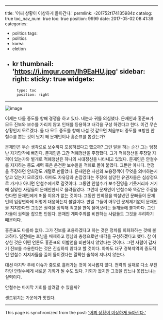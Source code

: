 
---
title: '어찌 상황이 이상하게 돌아간다.'
permlink: -201752t174135984z
catalog: true
toc_nav_num: true
toc: true
position: 9999
date: 2017-05-02 08:41:39
categories:
- politics
tags:
- politics
- korea
- eletion
- kr
thumbnail: 'https://i.imgur.com/Ih9EaHU.jpg'
sidebar:
    right:
        sticky: true
widgets:
    -
        type: toc
        position: right
---


![image](https://i.imgur.com/Ih9EaHU.jpg)

이제는 다들 중도를 향해 경쟁을 하고 있다.  내눈과 귀를 의심했다. 문재인과 홍준표가 모두 진보와 보수를 가리지 않고 인재를 등용하고 내각을 구성 하겠다고 한다. 이건 무슨 상황인지 모르겠다. 둘 다 모두 중도를 향해 나설 것 같으면 처음부터 중도를 표방한 안철수를 뽑는 것이 낫지 왜 문재인이나 홍준표를 뽑겠는가?

문재인은 무슨 생각으로 보수까지 포용하겠다고 했으까? 그런 말을 하는 순간 그는 엄청난 자가당착에 빠진다. 문재인은 그간 적폐청산을 주장했다. 그가 적폐청산을 주장할 자격이 있는가와 별개로 적폐청산은 하나의 시대정신을 나타내고 있었다. 문재인은 안철수를 지지하는 중도 세력 혹은 온건한 보수들을 적폐로 몰아 붙였다. 
그뿐만 아니다. 연정을 주장하던 안희정도 개털로 만들었다. 문재인은 자신의 포용정책이 무엇을 의미하는지 알고 있는지 모르겠다. 아마도 자유당과 손잡겠다는 주장에 실망한 유권자들은 심상정으로 가거나 아니면 안철수에게로 갈것이다. 그동안 안철수가 보수진영을 기웃거리자 거기에 실망한 사람들이 문재인한테로 몰려들었다. 그런데 문재인이 안철수와 똑같은 주장을 한다면 문재인에게 머물 이유가 없는 것이다. 그동안 안희정을 박살냈던 문빠들이 문재인의 입장변화에 어떻게 대응하는지 볼일이다. 만일 그들이 아무런 문제제기없이 문재인을 지지한다면 그것은 권력을 장악해 떡고물 한쪽 물어보려는 들개들에 불과하다. 그런 자들이 권력을 잡으면 안된다. 문재인 계파주의를 비판하는 사람들도 그것을 우려하기 때문이다.

홍준표도 다를바 없다. 그가 진보를 포용하겠다고 하는 것은 정치를 희화화하는 것에 불과하다. 일전에는 호남을 배제하고 영남과 충청으로만 내각을 구성하겠다고 했다. 참 이상한 것은 어떤 언론도 홍준표의 이발언을 비판하지 않았다는 것이다. 그런 사람이 갑자기 진보를 수용한다는 것은 진실하지 않다고 할 것이다. 아마도 대구 경북지역의 중도적인 안철수 지지자들을 끌어 들이겠다는 얄팍한 술책에 지나지 않는다.

대선 마지막 주에 이슈가 중도로 흘러가는 것이 예사롭지 않다. 전략의 실패로 다소 부진하던 안철수에게 새로운 기회가 될 수도 있다. 기회가 왔지만 그것을 잡느냐 못잡느냐는 실력이다.

안철수는 마지막 기회를 살려갈 수 있을까?

샌드위치는 가운데가 맛있다.

- - -

This page is synchronized from the post: ['어찌 상황이 이상하게 돌아간다.'](https://steemit.com/@oldstone/-201752t174135984z)
